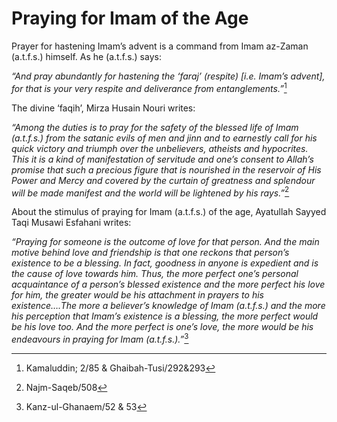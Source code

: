 Praying for Imam of the Age
===========================

Prayer for hastening Imam’s advent is a command from Imam az-Zaman
(a.t.f.s.) himself. As he (a.t.f.s.) says:

*“And pray abundantly for hastening the ‘faraj’ (respite) [i.e. Imam’s
advent], for that is your very respite and deliverance from
entanglements.”*[^1]

The divine ‘faqih’, Mirza Husain Nouri writes:

*“Among the duties is to pray for the safety of the blessed life of Imam
(a.t.f.s.) from the satanic evils of men and jinn and to earnestly call
for his quick victory and triumph over the unbelievers, atheists and
hypocrites. This it is a kind of manifestation of servitude and one’s
consent to Allah’s promise that such a precious figure that is nourished
in the reservoir of His Power and Mercy and covered by the curtain of
greatness and splendour will be made manifest and the world will be
lightened by his rays.”*[^2]

About the stimulus of praying for Imam (a.t.f.s.) of the age, Ayatullah
Sayyed Taqi Musawi Esfahani writes:

*“Praying for someone is the outcome of love for that person. And the
main motive behind love and friendship is that one reckons that person’s
existence to be a blessing. In fact, goodness in anyone is expedient and
is the cause of love towards him. Thus, the more perfect one’s personal
acquaintance of a person’s blessed existence and the more perfect his
love for him, the greater would be his attachment in prayers to his
existence….The more a believer’s knowledge of Imam (a.t.f.s.) and the
more his perception that Imam’s existence is a blessing, the more
perfect would be his love too. And the more perfect is one’s love, the
more would be his endeavours in praying for Imam (a.t.f.s.).”*[^3]

[^1]: Kamaluddin; 2/85 & Ghaibah-Tusi/292&293

[^2]: Najm-Saqeb/508

[^3]: Kanz-ul-Ghanaem/52 & 53


